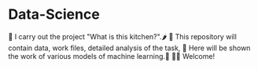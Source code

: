 # Data-Science
🍲 I carry out the project "What is this kitchen?".🌶 🔸 This repository will contain data, work files, detailed analysis of the task, 🔸 Here will be shown the work of various models of machine learning.🤖 ✋🏻 Welcome!
